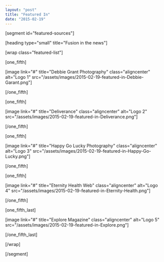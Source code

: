 ```yaml
---
layout: "post"
title: "Featured In"
date: "2015-02-19"
---
```


[segment id="featured-sources"]

[heading type="small" title="Fusion in the news"]

[wrap class="featured-list"]

[one_fifth]

[image link="#" title="Debbie Grant Photography" class="aligncenter" alt="Logo 1" src="/assets/images/2015-02-19-featured-in-Debbie-Garant.png"]

[/one_fifth]

[one_fifth]

[image link="#" title="Deliverance" class="aligncenter" alt="Logo 2" src="/assets/images/2015-02-19-featured-in-Deliverance.png"]

[/one_fifth]

[one_fifth]

[image link="#" title="Happy Go Lucky Photography" class="aligncenter" alt="Logo 3" src="/assets/images/2015-02-19-featured-in-Happy-Go-Lucky.png"]

[/one_fifth]

[one_fifth]

[image link="#" title="Eternity Health Web" class="aligncenter" alt="Logo 4" src="/assets/images/2015-02-19-featured-in-Eternity-Health.png"]

[/one_fifth]

[one_fifth_last]

[image link="#" title="Explore Magazine" class="aligncenter" alt="Logo 5" src="/assets/images/2015-02-19-featured-in-Explore.png"]

[/one_fifth_last]

[/wrap]

[/segment]